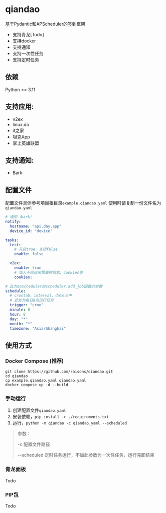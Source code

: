 # qiandao

基于Pydantic和APScheduler的签到框架

- 支持青龙[Todo]
- 支持docker
- 支持通知
- 支持一次性任务
- 支持定时任务

## 依赖
Python >= 3.11

## 支持应用:
- v2ex
- linux.do
- it之家
- 坦克App
- 掌上英雄联盟

## 支持通知:
- Bark

## 配置文件
配置文件具体参考项目根目录`example.qiandao.yaml`
使用时请复制一份文件名为`qiandao.yaml`
```yaml
# 通知（bark）
notify:
  hostname: "api.day.app"
  device_id: "device"

tasks:
  test:
    # 开启true，关闭false
    enable: false

  v2ex:
    enable: true
    # 填入不同应用需要的信息、cookies等
    cookies:

# 此为apscheduler的scheduler.add_job函数的参数
schedule:
  # crontab、interval、date三中
  # 此处为每日8点运行任务
  trigger: "cron"
  minute: 0
  hour: 8
  day: "*"
  month: "*"
  timezone: "Asia/Shanghai"
```

## 使用方式
### Docker Compose (推荐)

```shell
git clone https://github.com/raisons/qiandao.git
cd qiandao
cp example.qiandao.yaml qiandao.yaml
docker compose up -d --build
```

### 手动运行
1. 创建配置文件`qiandao.yaml`
2. 安装依赖，`pip install -r ./requirements.txt`
3. 运行，`python -m qiandao -c qiandao.yaml --scheduled`

> 参数：
> 
>    -c 配置文件路径
> 
>    --scheduled 定时任务运行，不加此参数为一次性任务，运行完即结束

### 青龙面板
Todo

### PIP包
Todo
